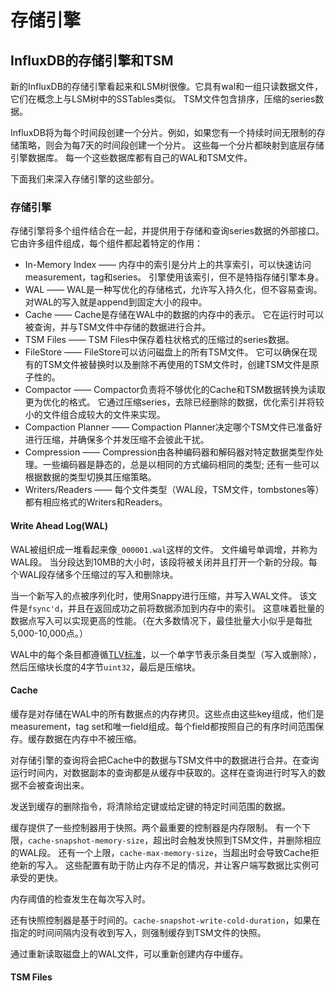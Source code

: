 # 存储引擎

## InfluxDB的存储引擎和TSM

新的InfluxDB的存储引擎看起来和LSM树很像。它具有wal和一组只读数据文件，它们在概念上与LSM树中的SSTables类似。 TSM文件包含排序，压缩的series数据。

InfluxDB将为每个时间段创建一个分片。例如，如果您有一个持续时间无限制的存储策略，则会为每7天的时间段创建一个分片。 这些每一个分片都映射到底层存储引擎数据库。 每一个这些数据库都有自己的WAL和TSM文件。 

下面我们来深入存储引擎的这些部分。

### 存储引擎
存储引擎将多个组件结合在一起，并提供用于存储和查询series数据的外部接口。 它由许多组件组成，每个组件都起着特定的作用：
 
 * In-Memory Index —— 内存中的索引是分片上的共享索引，可以快速访问measurement，tag和series。 引擎使用该索引，但不是特指存储引擎本身。
* WAL —— WAL是一种写优化的存储格式，允许写入持久化，但不容易查询。 对WAL的写入就是append到固定大小的段中。
* Cache —— Cache是存储在WAL中的数据的内存中的表示。 它在运行时可以被查询，并与TSM文件中存储的数据进行合并。
* TSM Files —— TSM Files中保存着柱状格式的压缩过的series数据。
* FileStore —— FileStore可以访问磁盘上的所有TSM文件。 它可以确保在现有的TSM文件被替换时以及删除不再使用的TSM文件时，创建TSM文件是原子性的。
* Compactor —— Compactor负责将不够优化的Cache和TSM数据转换为读取更为优化的格式。 它通过压缩series，去除已经删除的数据，优化索引并将较小的文件组合成较大的文件来实现。
* Compaction Planner —— Compaction Planner决定哪个TSM文件已准备好进行压缩，并确保多个并发压缩不会彼此干扰。
* Compression —— Compression由各种编码器和解码器对特定数据类型作处理。一些编码器是静态的，总是以相同的方式编码相同的类型; 还有一些可以根据数据的类型切换其压缩策略。
* Writers/Readers —— 每个文件类型（WAL段，TSM文件，tombstones等）都有相应格式的Writers和Readers。

#### Write Ahead Log(WAL)
WAL被组织成一堆看起来像`_000001.wal`这样的文件。 文件编号单调增，并称为WAL段。 当分段达到10MB的大小时，该段将被关闭并且打开一个新的分段。每个WAL段存储多个压缩过的写入和删除块。

当一个新写入的点被序列化时，使用Snappy进行压缩，并写入WAL文件。 该文件是`fsync'd`，并且在返回成功之前将数据添加到内存中的索引。 这意味着批量的数据点写入可以实现更高的性能。（在大多数情况下，最佳批量大小似乎是每批5,000-10,000点。）

WAL中的每个条目都遵循[TLV标准](https://en.wikipedia.org/wiki/Type-length-value)，以一个单字节表示条目类型（写入或删除），然后压缩块长度的4字节`uint32`，最后是压缩块。

#### Cache
缓存是对存储在WAL中的所有数据点的内存拷贝。这些点由这些key组成，他们是measurement，tag set和唯一field组成。每个field都按照自己的有序时间范围保存。缓存数据在内存中不被压缩。

对存储引擎的查询将会把Cache中的数据与TSM文件中的数据进行合并。在查询运行时间内，对数据副本的查询都是从缓存中获取的。这样在查询进行时写入的数据不会被查询出来。

发送到缓存的删除指令，将清除给定键或给定键的特定时间范围的数据。

缓存提供了一些控制器用于快照。两个最重要的控制器是内存限制。 有一个下限，`cache-snapshot-memory-size`，超出时会触发快照到TSM文件，并删除相应的WAL段。 还有一个上限，`cache-max-memory-size`，当超出时会导致Cache拒绝新的写入。 这些配置有助于防止内存不足的情况，并让客户端写数据比实例可承受的更快。

内存阈值的检查发生在每次写入时。

还有快照控制器是基于时间的。`cache-snapshot-write-cold-duration`，如果在指定的时间间隔内没有收到写入，则强制缓存到TSM文件的快照。

通过重新读取磁盘上的WAL文件，可以重新创建内存中缓存。

#### TSM Files





